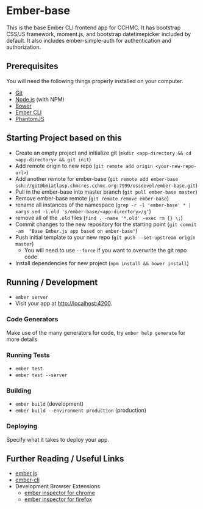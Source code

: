 # Ember-base

This is the base Ember CLI frontend app for CCHMC.  It has bootstrap CSS/JS framework, moment.js,
and bootstrap datetimepicker included by default.  It also includes ember-simple-auth for
authentication and authorization.

## Prerequisites

You will need the following things properly installed on your computer.

* [Git](http://git-scm.com/)
* [Node.js](http://nodejs.org/) (with NPM)
* [Bower](http://bower.io/)
* [Ember CLI](http://www.ember-cli.com/)
* [PhantomJS](http://phantomjs.org/)

## Starting Project based on this

* Create an empty project and initialize git (`mkdir <app-directory && cd <app-directory> && git init`)
* Add remote origin to new repo (`git remote add origin <your-new-repo-url>`)
* Add another remote for ember-base (`git remote add ember-base ssh://git@bmiatlasp.chmcres.cchmc.org:7999/ossdevel/ember-base.git`)
* Pull in the ember-base into master branch (`git pull ember-base master`)
* Remove ember-base remote (`git remote remove ember-base`)
* rename all instances of the namespace (`grep -r -l 'ember-base' * | xargs sed -i.old 's/ember-base/<app-directory>/g'`)
* remove all of the `.old` files (`find . -name '*.old' -exec rm {} \;`)
* Commit changes to the new repository for the starting point (`git commit -am  "Base Ember.js app based on ember-base"`)
* Push initial template to your new repo (`git push --set-upstream origin master`)
    * You will need to use `--force` if you want to overwrite the git repo code.
* Install dependencies for new project (`npm install && bower install`)

## Running / Development

* `ember server`
* Visit your app at [http://localhost:4200](http://localhost:4200).

### Code Generators

Make use of the many generators for code, try `ember help generate` for more details

### Running Tests

* `ember test`
* `ember test --server`

### Building

* `ember build` (development)
* `ember build --environment production` (production)

### Deploying

Specify what it takes to deploy your app.

## Further Reading / Useful Links

* [ember.js](http://emberjs.com/)
* [ember-cli](http://www.ember-cli.com/)
* Development Browser Extensions
  * [ember inspector for chrome](https://chrome.google.com/webstore/detail/ember-inspector/bmdblncegkenkacieihfhpjfppoconhi)
  * [ember inspector for firefox](https://addons.mozilla.org/en-US/firefox/addon/ember-inspector/)

